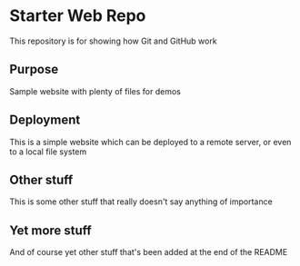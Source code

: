 # Starter Web Repo

This repository is for showing how Git and GitHub work

## Purpose

Sample website with plenty of files for demos

## Deployment

This is a simple website which can be deployed to a remote server, or even to a local file system

## Other stuff

This is some other stuff that really doesn't say anything of importance

## Yet more stuff

And of course yet other stuff that's been added at the end of the README
